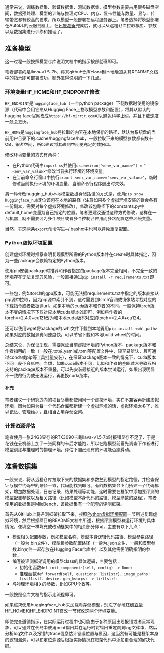 通常来说，训练数据集、验证数据集、测试数据集、模型参数需要占用很多磁盘空间，数据预处理、模型的训练与推理对CPU、内存、显卡性能与数量、显存、传输带宽都有较高的要求，所以模型一般部署在远程服务器上。笔者选择将模型部署在AutoDL的云服务器上，在[环境准备](./环境准备.md)完成后，就可以从远程仓库拉取模型、参数以及数据集进行训练和推理了。

## 准备模型

这一过程一般按照模型仓库说明文档中的指示按部就班即可。

笔者部署的是llava-v1.5-7b，将其github仓库clone到本地后遵从其README文档中的指示即可部署成功，额外值得说明的一下几点。

### 环境变量HF_HOME和HF_ENDPOINT修改

`HF_ENDPOINT`是`huggingface_hub`（一个python package）下载数据时使用的镜像源（代码中会用它来从Hugging Face上拉取模型参数和配置），将其从默认的hugging face官网改成`https://hf-mirror.com`可以避免科学上网，并且下载速度一般会更快。

`HF_HOME`是`huggingface_hub`将拉取的内容在本地保存的路径，默认为系统盘的当前用户目录下的.cache/huggingface/hub，一般拉取下来的模型参数都有数十GB，很占空间，所以建议将其改到空间更充足的数据盘。

修改环境变量的方式有两种：

* 在Python代码中`import os`并使用`os.environ["<env_var_name>"] = "<env_var_value>"`修改当前执行环境的环境变量。
* 在当前命令行窗口中执行`export <env_var_name>="<env_var_value>"`，临时修改当前执行环境的环境变量，当前命令行程序退出时失效。

另一种修改hugging_hub本地模型数据存储路径的方式是，使用`pip show huggingface_hub`定位该包在本地的路径（注意如果多个虚拟环境安装的话会各有一份副本，需要对每个虚拟环境修改），修改该包路径下的constants.py中default_home变量为自己指定的位置。笔者更建议通过这种方式修改，这样在一台机器上就不需要因为多个项目或者多个控制台应用而多次配置这些环境变量。

当然，将这两条`export`命令写进~/.bashrc中也可以避免重复配置。

### Python虚拟环境配置

创建虚拟环境时推荐查明复现模型所需的Python版本并在create时具体指定，因为一些package会依赖特定的Python版本。

使用pip安装package时推荐和作者指定的package版本完全相同，不完全一致的环境存在无法复现的风险，一般直接通过`pip install -r requirements.txt`即可。

一些包，例如torch的gpu版本，可能无法据requirements.txt中指定的版本直接从pip源中拉取，因为pip源中索引不到，这时需要到torch官网或镜像站寻找对应的下载指令或者数据源url。如果本地的cuda版本和作者的不同，一般保持torch版本不变的情况下下载对应本地cuda版本的即可，例如将作者的torch==2.4.0+cu121改为和本地cuda版本对应的torch==2.4.0+cu124。

还可以使用wget将package的.whl文件下载到本地再用`pip install <whl_path>`如果对应的数据源访问速度快，可以节省下载和本地build wheel的时间。

总结来说，为保证复现，需要保证当前虚拟环境的Python版本、package版本和作者指明的一致（一般在.txt或.yaml或.toml等配置文件中，较容易辨认，且可通过conda或pip等工具批量安装），在保证package版本一致的情况下，cuda版本不同一般不会影响。当然，如果cuda版本不同，比如和作者的差距过大导致互相支持的package版本不重叠，可以先安装最接近的版本尝试运行，如果出现明显不一致的行为或无法运行，再更换cuda版本。

#### 补充

笔者建议一个研究方向的项目尽量都使用同一个虚拟环境，实在不兼容再新建虚拟环境，因为如果为每一个代码仓库都新建一个虚拟环境的话，虚拟环境太多了，难以记忆、管理维护，且相当占用存储空间。

### 计算资源评估

笔者使用一张24GB显存的RTX3090卡跑llava-v1.5-7b时报错显存不足了，于是花钱在云机器上加了一张同样的卡后才能跑，所以在跑模型前需先调查下作者进行模型训练与推理时的物理环境，评估下自己现有的环境能否跑得动。

## 准备数据集

一般来说，将从远程仓库拉取下来的数据集和参数放到模型的指定路径，并检查保证与模型代码中的路径一致，代码能找到即可。有的数据集会专门搭建一个代码框架，增加数据处理、日志记录、结果处理等功能，这时需要在框架中添加要评测的模型配置参数以及相关路径（比如模型本身代码的路径、模型参数的路径）。笔者使用的数据集是MileBench，该数据集有一个配套的评测框架。

首先从GitHub上将评测框架拉取下来，按照[Python虚拟环境配置](#python虚拟环境配置)一节所述复现虚拟环境，然后根据项目的README文档中所述，根据评测模型和运行环境的具体情况，像填空一样填充或改动框架中的相关部分即可，主要有以下几点：

* 模型相关配置参数，例如模型名称、模型本身逻辑代码路径、模型参数路径（一般为.bin文件）、模型超参数配置路径（一般为.json文件，一般和模型参数.bin文件一起存放在Hugging Face仓库中）以及其他需要明确指明的参数。
* 编写被评测框架调用的模型class的具体逻辑，主要包括：
    * 初始化函数`def init_components(self, config) -> None:`
    * 推理函数`def forward(self, questions: list[str], image_paths: list[list], device, gen_kwargs) -> list[str]:`
* 与物理环境相关的参数，比如GPU个数等。

一般按照仓库文档的指示走流程即可。

如果框架使用huggingface_hub来加载和存储模型，别忘了参考[环境变量HF_HOME和HF_ENDPOINT修改](#环境变量hf_home和hf_endpoint修改)一节修改这两个环境变量。

即使完全遵循指示，在实际运行过程中也可能由于各种原因出现报错或者反常现象，可以通过在代码中使用print输出并在运行时将输出重定向到log文件中，然后分析log文件以及报错的trace信息估计错误位置与原因，这当然有可能是框架本身的逻辑漏洞，可以在定位溯源后根据实际情况在框架代码中添加更合理的解决代码。